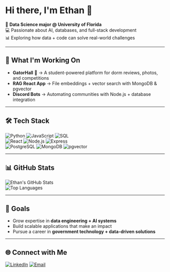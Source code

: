 # Hi there, I'm Ethan 👋  

🐊 **Data Science major @ University of Florida**  
💻 Passionate about AI, databases, and full-stack development  
📊 Exploring how data + code can solve real-world challenges  

---

## 🚀 What I'm Working On  
- **GatorHall** 🐊 → A student-powered platform for dorm reviews, photos, and competitions  
- **RAG React App** → File embeddings + vector search with MongoDB & pgvector  
- **Discord Bots** → Automating communities with Node.js + database integration  

---

## 🛠️ Tech Stack  
![Python](https://img.shields.io/badge/Python-3776AB?style=for-the-badge&logo=python&logoColor=white)
![JavaScript](https://img.shields.io/badge/JavaScript-F7DF1E?style=for-the-badge&logo=javascript&logoColor=black)
![SQL](https://img.shields.io/badge/SQL-336791?style=for-the-badge&logo=postgresql&logoColor=white)  
![React](https://img.shields.io/badge/React-20232A?style=for-the-badge&logo=react&logoColor=61DAFB)
![Node.js](https://img.shields.io/badge/Node.js-339933?style=for-the-badge&logo=node.js&logoColor=white)
![Express](https://img.shields.io/badge/Express-000000?style=for-the-badge&logo=express&logoColor=white)  
![PostgreSQL](https://img.shields.io/badge/PostgreSQL-316192?style=for-the-badge&logo=postgresql&logoColor=white)
![MongoDB](https://img.shields.io/badge/MongoDB-47A248?style=for-the-badge&logo=mongodb&logoColor=white)
![pgvector](https://img.shields.io/badge/pgvector-336791?style=for-the-badge&logo=postgresql&logoColor=white)

---

## 📊 GitHub Stats  
![Ethan's GitHub Stats](https://github-readme-stats.vercel.app/api?username=EthanWolfe&show_icons=true&theme=radical)  
![Top Languages](https://github-readme-stats.vercel.app/api/top-langs/?username=EthanWolfe&layout=compact&theme=radical)  

---

## 🎯 Goals  
- Grow expertise in **data engineering + AI systems**  
- Build scalable applications that make an impact  
- Pursue a career in **government technology + data-driven solutions**  

---

## 🌐 Connect with Me  
[![LinkedIn](https://img.shields.io/badge/LinkedIn-0A66C2?style=for-the-badge&logo=linkedin&logoColor=white)]([https://linkedin.com/in/eewolfe/](https://www.linkedin.com/in/eewolfe/))  
[![Email](https://img.shields.io/badge/Email-D14836?style=for-the-badge&logo=gmail&logoColor=white)](mailto:ewolfe07@gmail.com)
